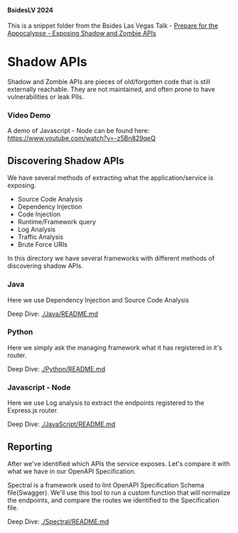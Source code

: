 #### BsidesLV 2024

This is a snippet folder from the Bsides Las Vegas Talk - [Prepare for the Appocalypse - Exposing Shadow and Zombie APIs](https://bsideslv.org/talks#RDFDDA)

# Shadow APIs
Shadow and Zombie APIs are pieces of old/forgotten code that is still externally reachable. They are not maintained, and often prone to have vulnerabilities or leak PIIs.

### Video Demo
A demo of Javascript - Node can be found here: https://www.youtube.com/watch?v=-z5Bn829qeQ

## Discovering Shadow APIs
We have several methods of extracting what the application/service is exposing.

- Source Code Analysis
- Dependency Injection
- Code Injection
- Runtime/Framework query
- Log Analysis
- Traffic Analysis
- Brute Force URIs

In this directory we have several frameworks with different methods of discovering shadow APIs.

### Java
Here we use Dependency Injection and Source Code Analysis

Deep Dive: [./Java/README.md](./Java/README.md)

### Python
Here we simply ask the managing framework what it has registered in it's router.

Deep Dive: [./Python/README.md](./Python/README.md)

### Javascript - Node
Here we use Log analysis to extract the endpoints registered to the Express.js router.

Deep Dive: [./JavaScript/README.md](./JavaScript/README.md)


## Reporting
After we've identified which APIs the service exposes. Let's compare it with what we have in our OpenAPI Specification.

Spectral is a framework used to lint OpenAPI Specification Schema file(Swagger).
We'll use this tool to run a custom function that will normalize the endpoints, and compare the routes we identified to the Specification file.

Deep Dive: [./Spectral/README.md](./Spectral/README.md)
